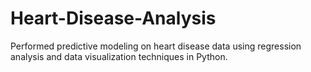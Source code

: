 # Heart-Disease-Analysis
Performed predictive modeling on heart disease data using regression analysis and data visualization techniques in Python.
